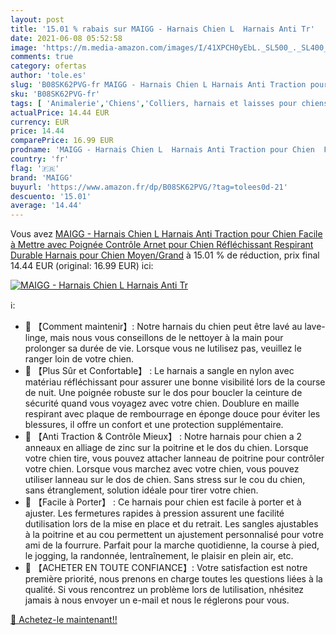 ```yaml
---
layout: post
title: '15.01 % rabais sur MAIGG - Harnais Chien L  Harnais Anti Tr'
date: 2021-06-08 05:52:58
image: 'https://m.media-amazon.com/images/I/41XPCH0yEbL._SL500_._SL400_.jpg'
comments: true
category: ofertas
author: 'tole.es'
slug: 'B08SK62PVG-fr MAIGG - Harnais Chien L Harnais Anti Traction pour Chien...'
sku: 'B08SK62PVG-fr'
tags: [ 'Animalerie','Chiens','Colliers, harnais et laisses pour chiens','Harnais pour chiens','Harnais veste pour chiens','maigg', ]
actualPrice: 14.44 EUR
currency: EUR
price: 14.44
comparePrice: 16.99 EUR
prodname: 'MAIGG - Harnais Chien L  Harnais Anti Traction pour Chien  Facile à Mettre  avec Poignée Contrôle  Arnet pour Chien Réfléchissant  Respirant  Durable  Harnais pour Chien  Moyen/Grand'
country: 'fr'
flag: '🇫🇷'
brand: 'MAIGG'
buyurl: 'https://www.amazon.fr/dp/B08SK62PVG/?tag=tolees0d-21'
descuento: '15.01'
average: '14.44'
---
```


Vous avez [MAIGG - Harnais Chien L  Harnais Anti Traction pour Chien  Facile à Mettre  avec Poignée Contrôle  Arnet pour Chien Réfléchissant  Respirant  Durable  Harnais pour Chien  Moyen/Grand](https://www.amazon.fr/dp/B08SK62PVG/?tag=tolees0d-21)  à  15.01 % de réduction, prix final  14.44 EUR (original: 16.99 EUR) ici:

[![MAIGG - Harnais Chien L  Harnais Anti Tr](https://m.media-amazon.com/images/I/41XPCH0yEbL._SL500_._SL400_.jpg)](https://www.amazon.fr/dp/B08SK62PVG/?tag=tolees0d-21)

ℹ️:

- 🐾 【Comment maintenir】: Notre harnais du chien peut être lavé au lave-linge, mais nous vous conseillons de le nettoyer à la main pour prolonger sa durée de vie. Lorsque vous ne lutilisez pas, veuillez le ranger loin de votre chien.
- 🐾 【Plus Sûr et Confortable】 : Le harnais a sangle en nylon avec matériau réfléchissant pour assurer une bonne visibilité lors de la course de nuit. Une poignée robuste sur le dos pour boucler la ceinture de sécurité quand vous voyagez avec votre chien. Doublure en maille respirant avec plaque de rembourrage en éponge douce pour éviter les blessures, il offre un confort et une protection supplémentaire.
- 🐾 【Anti Traction & Contrôle Mieux】 : Notre harnais pour chien a 2 anneaux en alliage de zinc sur la poitrine et le dos du chien. Lorsque votre chien tire, vous pouvez attacher lanneau de poitrine pour contrôler votre chien. Lorsque vous marchez avec votre chien, vous pouvez utiliser lanneau sur le dos de chien. Sans stress sur le cou du chien, sans étranglement, solution idéale pour tirer votre chien.
- 🐾 【Facile à Porter】 : Ce harnais pour chien est facile à porter et à ajuster. Les fermetures rapides à pression assurent une facilité dutilisation lors de la mise en place et du retrait. Les sangles ajustables à la poitrine et au cou permettent un ajustement personnalisé pour votre ami de la fourrure. Parfait pour la marche quotidienne, la course à pied, le jogging, la randonnée, lentraînement, le plaisir en plein air, etc.
- 🐾 【ACHETER EN TOUTE CONFIANCE】: Votre satisfaction est notre première priorité, nous prenons en charge toutes les questions liées à la qualité. Si vous rencontrez un problème lors de lutilisation, nhésitez jamais à nous envoyer un e-mail et nous le réglerons pour vous.

[🛒 Achetez-le maintenant!!](https://www.amazon.fr/dp/B08SK62PVG/?tag=tolees0d-21)
